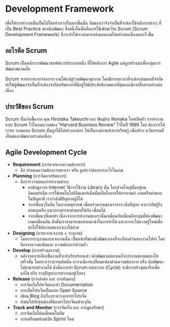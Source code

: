 # Development Framework
เพื่อให้การทำงานนั้นเป็นไปได้อย่างราบรื่นมากขื้นนั้น ทีมของเราจึงจำเป็นที่จะต้องใช้หลักการต่างๆ ที่เป็น Best Practice ของนักพัฒนา ซึ่งหนึ่งในนั้นคือการใช้เฟรมเวิร์ค Scrum (Scrum Development Framework) ซึ่งจะทำให้เราสามารถส่งมอบเกมได้อย่างต่อเนื่องและเร็วขึ้น

## อะไรคือ Scrum
Scrum เป็นหลักการพัฒนาซอฟท์แวร์ประเภทหนึ่ง ที่ใช้หลักการ Agile แต่ถูกสร้างมาเพื่อกลุ่มการพัฒนาขนาดเล็ก

Scrum จะทำการแจกจ่ายภาระงานให้แก่ผู้ร่วมพัฒนาทุกงาน โดยมีกรอบเวลาที่จะต้องส่งมอบที่จำกัด ทำให้ผู้พัฒนาจำเป็นที่จะต้องจำกัดทรัพยากรที่มีอยู่ให้มีประสิทธิภาพมากที่สุดและมีการสื่อสารอย่างต่อเนื่อง

## ประวัติของ Scrum
Scrum นั้นเกิดขื้นจาก คุณ Hirotaka Takeuchi และ Ikujiro Nonaka โดยเปิดตัว
การทำงานแบบ Scrum ไว้ในบนความของ “Harvard Business Review” ไว้ในปี 1986 โดย
ต้องการให้การท างานแบบ Scrum นั้นถูกใช้ไปสร้างองค์กร ให้เป็นองค์กรแห่งการเรียนรู้ เพื่อสร้าง
นวัตกรรมสี่งใหม่และพัฒนาอย่างต่อเนื่อง

## Agile Development Cycle
- **Requirement** (การแจกแจงความต้องการ)
  - คือ กำหนดความต้องการของเรา หรือ ลูกค้าว่าต้องการอะไรในเกม
- **Planning** (การจัดหาทรัพยากร)
  - คือการวางแผนการทำงานต่างๆ
    - หาข้อมูลจาก Internet วิธีการใช้งาน Library นั้น โดยส่วนใหญ่นั้นอยู่บน อินเตอร์เน็ต การใช้เทคโนโลยีอินเตอร์เน็ตนั้นเปิดโอกาสให้เราถามคำ ถามหรือคำตอบในปัญหาที่ เรากำลังมีปัญหาอยู่ก็ได้
    - จากเพื่อนๆในทีม ในบางเหตุการณ์ เพื่อนร่วมงานของเราอาจ เกิดปัญหา หากว่าทีมรู้ถึงคำตอบหรือ แนวทางการหาคำตอบให้กับ เพื่อนได้
    - จากเพื่อนๆที่เคยทำ เนื่องจากการทำงานของเรานั้นเหมือนกับเพื่อนอีกกลุ่มที่ต้องพัฒนาเกมเหมือนกัน ดังนั้นเราสามารถขอคำแนะนำในการทำได้ และอาจจะได้ความรู้ใหม่เพื่อนำไปใช้กับงานของเราเองได้ด้วย
- **Designing** (การแจกแจงงาน + ระบุงาน)
    - โดยการระบุงานและแจกงานนั้น เป็นหน้าที่ของนักพัฒนาเองที่จะเลือกส่วนของงานไปทำ โดยยึดจากความถนัดและ ความต้องการส่วนตัว
- **Develop** (การสร้างผลงาน)
    - หลังจากการเลือกชี้นงานที่จะทำเรียบร้อยแล้ว นักพัฒนาแต่ละคนก็จะทำงานของตนเองให้เสร็จสั้น โดยระหว่างการผลิตนั้น อาจจะมีการเปลี่ยนแปลงด้านความต้องการ หรือ นักพัฒนาไม่สามารถทำงานได้ ดังนั้นการทำ Scrum แต่ละรอบ (Cycle) จะมีการประชุมหารือเพื่อแก้ไข หรือ ระบุปัญหาการทำงานอยู่เรื่อยๆ
- **Release** (การส่งต่อ และ การส่งมอบ)
    - การจัดเก็บโปรเจ็คและทำ Documentation
    - การเปิดโปรเจ็คเป็นแบบ Open Source
    - เขียน Blog ถึงเรื่องระหว่างการทำโปรเจ็ค
    - ส่งต่อให้กับรุ่นน้องที่ต้องทำโปรเจ็คคล้ายๆกัน
- **Track and Monitor** (การจัดเก็บ และ การดูแลรักษา)
    - การจัดเก็บโค้ดเพื่อคนในทีม
    - การเตรียมพร้อมเปิด Sprint ใหม่
